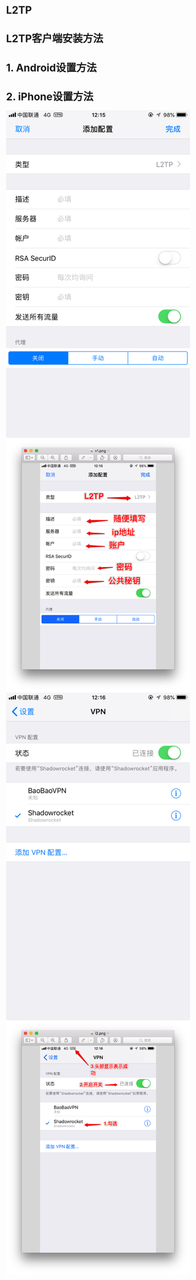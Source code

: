 # L2TP
# L2TP客户端安装方法

# 1. Android设置方法 
        

# 2. iPhone设置方法 

![image description](i1.png)
![image description](i1.1.png)
![image description](i2.png)
![image description](i2.2.png)